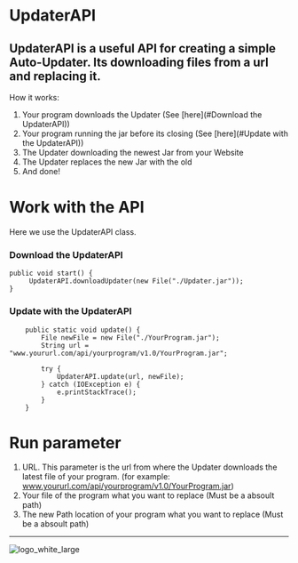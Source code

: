 # UpdaterAPI

UpdaterAPI is a useful API for creating a simple Auto-Updater. 
Its downloading files from a url and replacing it. 
---
How it works: 

1. Your program downloads the Updater (See [here](#Download the UpdaterAPI))
2. Your program running the jar before its closing (See [here](#Update with the UpdaterAPI))
3. The Updater downloading the newest Jar from your Website
4. The Updater replaces the new Jar with the old
5. And done!


# Work with the API

Here we use the UpdaterAPI class.

### Download the UpdaterAPI 

```
public void start() {
     UpdaterAPI.downloadUpdater(new File("./Updater.jar"));
}

```

### Update with the UpdaterAPI 
```
    public static void update() {
        File newFile = new File("./YourProgram.jar");
        String url = "www.yoururl.com/api/yourprogram/v1.0/YourProgram.jar";

        try {
            UpdaterAPI.update(url, newFile);
        } catch (IOException e) {
            e.printStackTrace();
        }
    }
```

# Run parameter 

1. URL. This parameter is the url from where the Updater downloads the latest file of your program. (for example: www.yoururl.com/api/yourprogram/v1.0/YourProgram.jar)
2. Your file of the program what you want to replace (Must be a absoult path)
3. The new Path location of your program what you want to replace (Must be a absoult path)



---

![logo_white_large](https://user-images.githubusercontent.com/80217114/157707596-ddf31272-8360-4356-8ed6-405ce45e536c.png)

